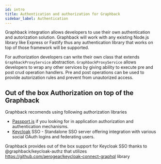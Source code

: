 ```yaml
---
id: intro
title: Authentication and authorization for Graphback
sidebar_label: Authentication
---
```

 
Graphback integration allows developers to use their own authentication and autorization solution.
Graphback will work with any existing Node.js library like Express or Fastify thus any authentication library
that works on top of those framework will be supported. 


For authorization developers can write their own class that extends `GraphbackProxyService` abstraction.
`GraphbackProxyService` allows developers to wrap any other services by giving ability to execute
pre and post crud operation handlers. Pre and post operations can be used to provide autorization rules 
and prevent from unautorized access.

## Out of the box Authorization on top of the Graphback

Graphback recomends using following authorization libraries

- [Passport.js](http://www.passportjs.org/) if you looking for in application authorization and authentication mechanisms.
- [Keycloak](https://www.keycloak.org/) SSO - Standalone SSO server offering integration with various social OAuth logins and federating users.

Graphback provides out of the box support for Keycloak SSO thanks to @graphback/keycloak-authz that utilizes
https://github.com/aerogear/keycloak-connect-graphql library
